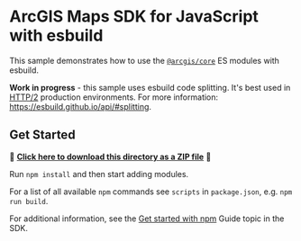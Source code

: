 # ArcGIS Maps SDK for JavaScript with esbuild

This sample demonstrates how to use the [`@arcgis/core`](https://www.npmjs.com/package/@arcgis/core) ES modules with esbuild.

**Work in progress** - this sample uses esbuild code splitting. It's best used in [HTTP/2](https://developer.mozilla.org/en-US/docs/Glossary/HTTP_2) production environments. For more information: https://esbuild.github.io/api/#splitting.

## Get Started


📁 **[Click here to download this directory as a ZIP file](https://github.com/Esri/jsapi-resources/blob/main/zips/core-sample-esbuild.zip)** 📁

Run `npm install` and then start adding modules.

For a list of all available `npm` commands see `scripts` in `package.json`, e.g. `npm run build`.

For additional information, see the [Get started with npm](https://developers.arcgis.com/javascript/latest/get-started-npm/#api) Guide topic in the SDK.
